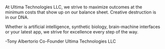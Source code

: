 At Ultima Technologies LLC, we strive to maximize outcomes at the minimum costs that show up on our balance sheet. Creative destruction is in our DNA.

Whether is artificial intelligence, synthetic biology, brain-machine interfaces or your latest app, we strive for excellence every step of the way.

-Tony Albertorio
Co-Founder
Ultima Technologies LLC
